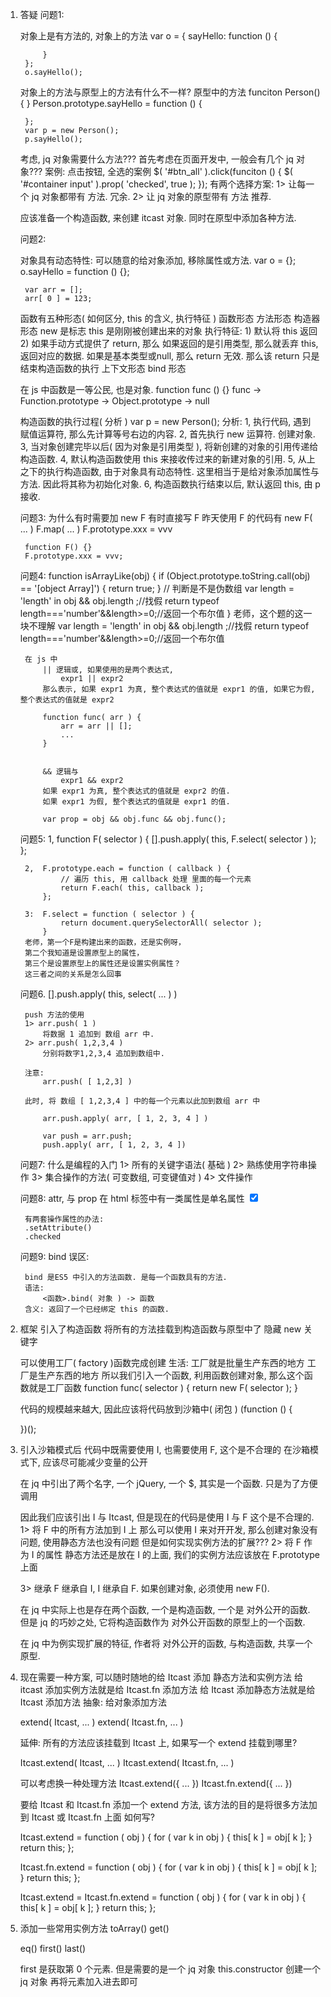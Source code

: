1. 答疑
    问题1:

    对象上是有方法的, 对象上的方法
        var o = {
            sayHello: function () {

            }
        };
        o.sayHello();
    对象上的方法与原型上的方法有什么不一样?
    原型中的方法
        funciton Person() {
        }
        Person.prototype.sayHello = function () {

        };
        var p = new Person();
        p.sayHello();
    考虑, jq 对象需要什么方法???
    首先考虑在页面开发中, 一般会有几个 jq 对象???
    案例: 点击按钮, 全选的案例
        $( '#btn_all' ).click(funciton () {
            $( '#container input' ).prop( 'checked', true );
        });
    有两个选择方案:
    1> 让每一个 jq 对象都带有 方法.  冗余.
    2> 让 jq 对象的原型带有 方法     推荐.

    应该准备一个构造函数, 来创建 itcast 对象. 同时在原型中添加各种方法.

    问题2:

    对象具有动态特性: 可以随意的给对象添加, 移除属性或方法.
        var o = {};
        o.sayHello = function () {};

        var arr = [];
        arr[ 0 ] = 123;

    函数有五种形态( 如何区分, this 的含义, 执行特征 )
        函数形态
        方法形态
        构造器形态
                    new 是标志
                    this 是刚刚被创建出来的对象
                    执行特征:
                        1) 默认将 this 返回
                        2) 如果手动方式提供了 return, 
                            那么 如果返回的是引用类型, 那么就丢弃 this, 返回对应的数据.
                            如果是基本类型或null, 那么 return 无效. 那么该 return 只是结束构造函数的执行
        上下文形态
        bind 形态

    在 js 中函数是一等公民, 也是对象.
        function func () {}
        func -> Function.prototype -> Object.prototype -> null
    
    构造函数的执行过程( 分析 )
        var p = new Person();
        分析:
        1, 执行代码, 遇到 赋值运算符, 那么先计算等号右边的内容.
        2, 首先执行 new 运算符. 创建对象.
        3, 当对象创建完毕以后( 因为对象是引用类型 ), 将新创建的对象的引用传递给构造函数.
        4, 默认构造函数使用 this 来接收传过来的新建对象的引用.
        5, 从上之下的执行构造函数, 由于对象具有动态特性. 这里相当于是给对象添加属性与方法. 因此将其称为初始化对象.
        6, 构造函数执行结束以后, 默认返回 this, 由 p 接收.

    问题3:
        为什么有时需要加 new F 有时直接写 F
        昨天使用 F 的代码有
        new F( ... )
        F.map( ... )
        F.prototype.xxx = vvv

        function F() {}
        F.prototype.xxx = vvv;

    问题4:
        function isArrayLike(obj) { 
            if (Object.prototype.toString.call(obj) == '[object Array]') { 
                return true; 
            } 
            // 判断是不是伪数组
            var length = 'length' in obj && obj.length ;//找假 
            return typeof length==='number'&&length>=0;//返回一个布尔值 
        } 
        老师，这个题的这一块不理解 
        var length = 'length' in obj && obj.length ;//找假 
        return typeof length==='number'&&length>=0;//返回一个布尔值

        在 js 中
            || 逻辑或, 如果使用的是两个表达式, 
                expr1 || expr2
            那么表示, 如果 expr1 为真, 整个表达式的值就是 expr1 的值, 如果它为假, 整个表达式的值就是 expr2
            
            function func( arr ) {
                arr = arr || [];
                ...
            }


            && 逻辑与
                expr1 && expr2
            如果 expr1 为真, 整个表达式的值就是 expr2 的值.
            如果 expr1 为假, 整个表达式的值就是 expr1 的值.

            var prop = obj && obj.func && obj.func();

    问题5:
        1,  function F( selector ) { 
                [].push.apply( this, F.select( selector ) ); 
            }; 
        
        2,  F.prototype.each = function ( callback ) { 
                // 遍历 this, 用 callback 处理 里面的每一个元素 
                return F.each( this, callback ); 
            }; 

        3:  F.select = function ( selector ) { 
                return document.querySelectorAll( selector ); 
            } 
        老师，第一个F是构建出来的函数，还是实例呀， 
        第二个我知道是设置原型上的属性，
        第三个是设置原型上的属性还是设置实例属性？ 
        这三者之间的关系是怎么回事

    问题6.
        [].push.apply( this, select( ... ) )

        push 方法的使用
        1> arr.push( 1 )
            将数据 1 追加到 数组 arr 中.
        2> arr.push( 1,2,3,4 )
            分别将数字1,2,3,4 追加到数组中.
        
        注意:
            arr.push( [ 1,2,3] )
        
        此时, 将 数组 [ 1,2,3,4 ] 中的每一个元素以此加到数组 arr 中

            arr.push.apply( arr, [ 1, 2, 3, 4 ] )

            var push = arr.push;
            push.apply( arr, [ 1, 2, 3, 4 ])
        
    问题7:
        什么是编程的入门
        1> 所有的关键字语法( 基础 )
        2> 熟练使用字符串操作
        3> 集合操作的方法( 可变数组, 可变键值对 )
        4> 文件操作
    
    问题8:
        attr, 与 prop
        在 html 标签中有一类属性是单名属性
        <input type="checkbox" checked>

        有两套操作属性的办法:
        .setAttribute()
        .checked

    问题9:
        bind
        误区: 

        bind 是ES5 中引入的方法函数. 是每一个函数具有的方法.
        语法:
            <函数>.bind( 对象 ) -> 函数
        含义: 返回了一个已经绑定 this 的函数.


2. 框架
    引入了构造函数
    将所有的方法挂载到构造函数与原型中了
    隐藏 new 关键字


    可以使用工厂( factory )函数完成创建
    生活: 工厂就是批量生产东西的地方
          工厂是生产东西的地方
          所以我们引入一个函数, 利用函数创建对象, 那么这个函数就是工厂函数
    function func( selector ) {
        return new F( selector );
    }


    代码的规模越来越大, 因此应该将代码放到沙箱中( 闭包 )
    (function () {


    })();

3. 引入沙箱模式后
    代码中既需要使用 I, 也需要使用 F, 这个是不合理的
    在沙箱模式下, 应该尽可能减少变量的公开

    在 jq 中引出了两个名字, 一个 jQuery, 一个 $, 其实是一个函数. 只是为了方便调用

    因此我们应该引出 I 与 Itcast, 但是现在的代码是使用 I 与 F 这个是不合理的.
    1> 将 F 中的所有方法加到 I 上
        那么可以使用 I 来对开开发, 那么创建对象没有问题, 使用静态方法也没有问题
        但是如何实现实例方法的扩展???
    2> 将 F 作为 I 的属性
        静态方法还是放在 I 的上面, 我们的实例方法应该放在 F.prototype 上面
        
    3> 继承
        F 继承自 I, I 继承自 F.
        如果创建对象, 必须使用 new F().

    在 jq 中实际上也是存在两个函数, 一个是构造函数, 一个是 对外公开的函数.
    但是 jq 的巧妙之处, 它将构造函数作为 对外公开函数的原型上的一个函数.
    
    在 jq 中为例实现扩展的特征, 作者将 对外公开的函数, 与构造函数, 共享一个原型.
    

4. 现在需要一种方案, 可以随时随地的给 Itcast 添加 静态方法和实例方法
    给 itcast 添加实例方法就是给 Itcast.fn 添加方法
    给 Itcast 添加静态方法就是给 Itcast 添加方法
    抽象:
        给对象添加方法
    
    extend( Itcast, ... )
    extend( Itcast.fn, ... )

    延伸: 所有的方法应该挂载到 Itcast 上, 如果写一个 extend 挂载到哪里?
    
    Itcast.extend( Itcast, ... )
    Itcast.extend( Itcast.fn, ... )

    可以考虑换一种处理方法
    Itcast.extend({ ... })
    Itcast.fn.extend({ ... })
    
    要给 Itcast 和 Itcast.fn 添加一个 extend 方法, 该方法的目的是将很多方法加到 Itcast 或 Itcast.fn 上面
    如何写?

    Itcast.extend = function ( obj ) {
        for ( var k in obj ) {
            this[ k ] = obj[ k ];
        }
        return this;
    };

    Itcast.fn.extend = function ( obj ) {
        for ( var k in obj ) {
            this[ k ] = obj[ k ];
        }
        return this;
    };

    Itcast.extend = Itcast.fn.extend = function ( obj ) {
        for ( var k in obj ) {
            this[ k ] = obj[ k ];
        }
        return this;
    };

5. 添加一些常用实例方法
    toArray()
    get()

    eq()
    first()
    last()
    

    first 是获取第 0 个元素. 但是需要的是一个 jq 对象
        this.constructor
        创建一个 jq 对象
        再将元素加入进去即可














